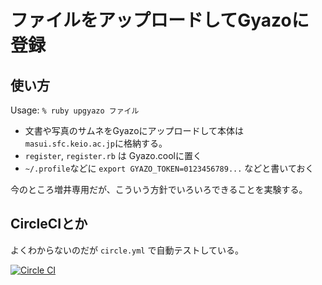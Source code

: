 # ファイルをアップロードしてGyazoに登録

## 使い方

Usage: ```% ruby upgyazo ファイル```

* 文書や写真のサムネをGyazoにアップロードして本体は```masui.sfc.keio.ac.jp```に格納する。
* ```register```, ```register.rb``` は Gyazo.coolに置く
* ```~/.profile```などに ```export GYAZO_TOKEN=0123456789...``` などと書いておく

今のところ増井専用だが、こういう方針でいろいろできることを実験する。

## CircleCIとか

よくわからないのだが ```circle.yml``` で自動テストしている。

[![Circle CI](https://circleci.com/gh/masui/UpGyazo.svg?style=svg)](https://circleci.com/gh/masui/UpGyazo)



